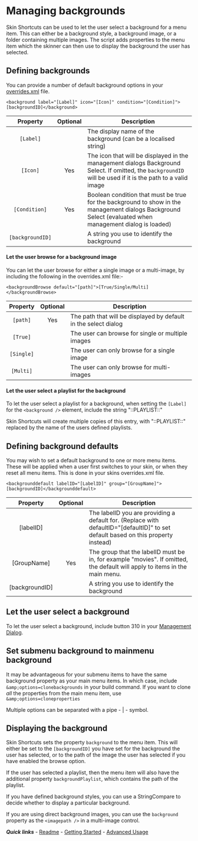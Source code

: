 # Managing backgrounds

Skin Shortcuts can be used to let the user select a background for a menu item. This can either be a background style, a background image, or a folder containing multiple images. The script adds properties to the menu item which the skinner can then use to display the background the user has selected.

## Defining backgrounds

You can provide a number of default background options in your [overrides.xml](./overrides.md) file.

`<background label="[Label]" icon="[Icon]" condition="[Condition]">[backgroundID]</background>`

| Property | Optional | Description |
| :------: | :------: | ----------- |
| `[Label]` | | The display name of the background (can be a localised string) |
| `[Icon]` | Yes | The icon that will be displayed in the management dialogs Background Select. If omitted, the `backgroundID` will be used if it is the path to a valid image |
| `[Condition]` | Yes | Boolean condition that must be true for the background to show in the management dialogs Background Select (evaluated when management dialog is loaded) |
| `[backgroundID]` | | A string you use to identify the background |

#### Let the user browse for a background image

You can let the user browse for either a single image or a multi-image, by including the following in the overrides.xml file:-

`<backgroundBrowse default="[path]">[True/Single/Multi]</backgroundBrowse>`

| Property | Optional | Description |
| :------: | :------: | ----------- |
| `[path]` | Yes | The path that will be displayed by default in the select dialog |
| `[True]` | | The user can browse for single or multiple images |
| `[Single]` | | The user can only browse for a single image |
| `[Multi]` | | The user can only browse for multi-images |

#### Let the user select a playlist for the background

To let the user select a playlist for a background, when setting the `[Label]` for the `<background />` element, include the string "::PLAYLIST::"

Skin Shortcuts will create multiple copies of this entry, with "::PLAYLIST::" replaced by the name of the users defined playlists.

## Defining background defaults

You may wish to set a default background to one or more menu items. These will be applied when a user first switches to your skin, or when they reset all menu items. This is done in your skins overrides.xml file.

`<backgrounddefault labelID="[LabelID]" group="[GroupName]">[backgroundID]</backgrounddefault>`

| Property | Optional | Description |
| :------: | :------: | ----------- |
| [labelID] | | The labelID you are providing a default for. (Replace with defaultID="[defaultID]" to set default based on this property instead) |
| [GroupName] | Yes | The group that the labelID must be in, for example "movies". If omitted, the default will apply to items in the main menu. |
| [backgroundID] | | A string you use to identify the background |

## Let the user select a background

To let the user select a background, include button 310 in your [Management Dialog](../started/Management%20Dialog.md).

## Set submenu background to mainmenu background

It may be advantageous for your submenu items to have the same background property as your main menu items. In which case, include `&amp;options=clonebackgrounds` in your build command. If you want to clone *all* the properties from the main menu item, use `&amp;options=cloneproperties`

Multiple options can be separated with a pipe - | - symbol.

## Displaying the background

Skin Shortcuts sets the property `background` to the menu item. This will either be set to the `[backgroundID]` you have set for the background the user has selected, or to the path of the image the user has selected if you have enabled the browse option.

If the user has selected a playlist, then the menu item will also have the additional property `backgroundPlaylist`, which contains the path of the playlist.

If you have defined background styles, you can use a StringCompare to decide whether to display a particular background.

If you are using direct background images, you can use the `background` property as the `<imagepath />` in a multi-image control.

***Quick links*** - [Readme](../../../README.md) - [Getting Started](../started/Getting%20Started.md) - [Advanced Usage](./Advanced%20Usage.md)